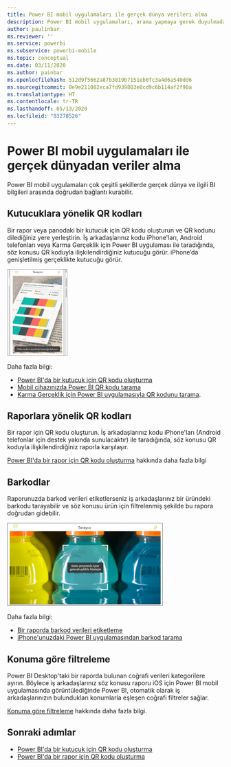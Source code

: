 ```yaml
---
title: Power BI mobil uygulamaları ile gerçek dünya verileri alma
description: Power BI mobil uygulamaları, arama yapmaya gerek duyulmadan gerçek dünya ve ilgili BI bilgileri arasında doğrudan bağlantı kurabilir.
author: paulinbar
ms.reviewer: ''
ms.service: powerbi
ms.subservice: powerbi-mobile
ms.topic: conceptual
ms.date: 03/11/2020
ms.author: painbar
ms.openlocfilehash: 512d9f5662a87b3819b7151eb0fc3a4d6a540dd6
ms.sourcegitcommit: 0e9e211082eca7fd939803e0cd9c6b114af2f90a
ms.translationtype: HT
ms.contentlocale: tr-TR
ms.lasthandoff: 05/13/2020
ms.locfileid: "83278526"
---
```

# <a name="get-data-from-the-real-world-with-the-power-bi-mobile-apps"></a>Power BI mobil uygulamaları ile gerçek dünyadan veriler alma
Power BI mobil uygulamaları çok çeşitli şekillerde gerçek dünya ve ilgili BI bilgileri arasında doğrudan bağlantı kurabilir. 

## <a name="qr-codes-for-tiles"></a>Kutucuklara yönelik QR kodları
Bir rapor veya panodaki bir kutucuk için QR kodu oluşturun ve QR kodunu dilediğiniz yere yerleştirin. İş arkadaşlarınız kodu iPhone'ları, Android telefonları veya Karma Gerçeklik için Power BI uygulaması ile taradığında, söz konusu QR koduyla ilişkilendirdiğiniz kutucuğu görür. iPhone’da genişletilmiş gerçeklikte kutucuğu görür.

![QR kodu](./media/mobile-apps-data-in-real-world-context/power-bi-ios-qr-ar-scanner-small.png)

Daha fazla bilgi:

* [Power BI'da bir kutucuk için QR kodu oluşturma](../../create-reports/service-create-qr-code-for-tile.md)
* [Mobil cihazınızda Power BI QR kodu tarama](mobile-apps-qr-code.md)
* [Karma Gerçeklik için Power BI uygulamasıyla QR kodunu tarama](mobile-mixed-reality-app.md#scan-a-report-qr-code-in-holographic-view).

## <a name="qr-codes-for-reports"></a>Raporlara yönelik QR kodları
Bir rapor için QR kodu oluşturun.  İş arkadaşlarınız kodu iPhone'ları (Android telefonlar için destek yakında sunulacaktır) ile taradığında, söz konusu QR koduyla ilişkilendirdiğiniz raporla karşılaşır. 

[Power BI'da bir rapor için QR kodu oluşturma](../../create-reports/service-create-qr-code-for-report.md) hakkında daha fazla bilgi

## <a name="barcodes"></a>Barkodlar
Raporunuzda barkod verileri etiketlerseniz iş arkadaşlarınız bir üründeki barkodu tarayabilir ve söz konusu ürün için filtrelenmiş şekilde bu rapora doğrudan gidebilir.

![Barkod](./media/mobile-apps-data-in-real-world-context/power-bi-barcode-scanner.png)

Daha fazla bilgi:

* [Bir raporda barkod verileri etiketleme](../../transform-model/desktop-mobile-barcodes.md)
* [iPhone'unuzdaki Power BI uygulamasından barkod tarama](mobile-apps-scan-barcode-iphone.md)

## <a name="filter-by-location"></a>Konuma göre filtreleme
Power BI Desktop'taki bir raporda bulunan coğrafi verileri kategorilere ayırın. Böylece iş arkadaşlarınız söz konusu raporu iOS için Power BI mobil uygulamasında görüntülediğinde Power BI, otomatik olarak iş arkadaşlarınızın bulundukları konumlarla eşleşen coğrafi filtreler sağlar.

[Konuma göre filtreleme](mobile-apps-geographic-filtering.md) hakkında daha fazla bilgi.

## <a name="next-steps"></a>Sonraki adımlar
* [Power BI'da bir kutucuk için QR kodu oluşturma](../../create-reports/service-create-qr-code-for-tile.md)
* [Power BI'da bir rapor için QR kodu oluşturma](../../create-reports/service-create-qr-code-for-report.md)
